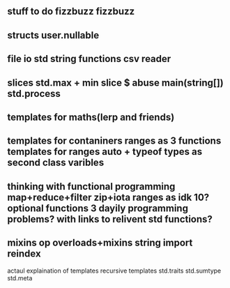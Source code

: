 stuff to do fizzbuzz
fizzbuzz
---
structs
user.nullable
---
file io
std string functions
csv reader
---
slices
std.max + min
slice $ abuse
main(string[])
std.process
---
templates for maths(lerp and friends)
---
templates for contaniners
ranges as 3 functions
templates for ranges
auto + typeof
types as second class varibles
---
thinking with functional programming
map+reduce+filter
zip+iota
ranges as idk 10? optional functions
3 dayily programming problems? with links to relivent std functions?
---
mixins
op overloads+mixins
string import
reindex
---
actaul explaination of templates
recursive templates
std.traits
std.sumtype
std.meta